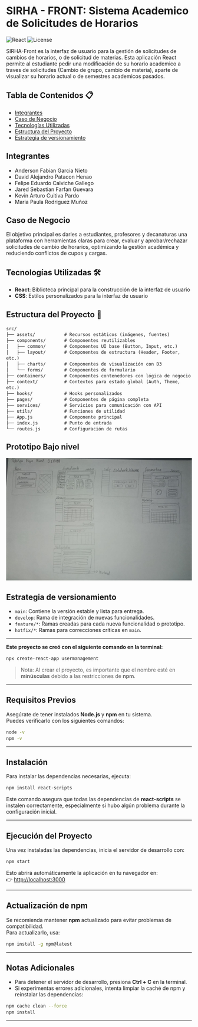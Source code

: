 # SIRHA - FRONT: Sistema Academico de Solicitudes de Horarios

![React](https://img.shields.io/badge/React-18.2.0-blue)
![License](https://img.shields.io/badge/license-MIT-blue)

SIRHA-Front es la interfaz de usuario para la gestión de solicitudes de cambios de horarios, o de solicitud de materias. Esta aplicación React permite al estudiante pedir una modificación de su horario academico a traves de solicitudes (Cambio de grupo, cambio de materia), aparte de visualizar su horario actual o de semestres academicos pasados.

## Tabla de Contenidos 📋

- [Integrantes](#integrantes)
- [Caso de Negocio](#caso-de-negocio)
- [Tecnologías Utilizadas](#tecnologías-utilizadas-)
- [Estructura del Proyecto](#estructura-del-proyecto-)
- [Estrategia de versionamiento](#estrategia-de-versionamiento)


## Integrantes

- Anderson Fabian Garcia Nieto
- David Alejandro Patacon Henao 
- Felipe Eduardo Calviche Gallego
- Jared Sebastian Farfan Guevara
- Kevin Arturo Cuitiva Pardo
- Maria Paula Rodriguez Muñoz

## Caso de Negocio
El objetivo principal es darles a estudiantes, profesores y decanaturas una plataforma con herramientas claras para crear, evaluar y aprobar/rechazar solicitudes de cambio de horarios, optimizando la gestión académica y reduciendo conflictos de cupos y cargas.

## Tecnologías Utilizadas 🛠

- **React**: Biblioteca principal para la construcción de la interfaz de usuario
- **CSS**: Estilos personalizados para la interfaz de usuario


## Estructura del Proyecto 📁

```
src/
├── assets/           # Recursos estáticos (imágenes, fuentes)
├── components/       # Componentes reutilizables
│   ├── common/       # Componentes UI base (Button, Input, etc.)
│   ├── layout/       # Componentes de estructura (Header, Footer, etc.)
│   ├── charts/       # Componentes de visualización con D3
│   └── forms/        # Componentes de formulario
├── containers/       # Componentes contenedores con lógica de negocio
├── context/          # Contextos para estado global (Auth, Theme, etc.)
├── hooks/            # Hooks personalizados
├── pages/            # Componentes de página completa
├── services/         # Servicios para comunicación con API
├── utils/            # Funciones de utilidad
├── App.js            # Componente principal
├── index.js          # Punto de entrada
└── routes.js         # Configuración de rutas
```

## Prototipo Bajo nivel

![Prototipo Bajo Nivel](images/FRONT_BAJO_NIVEL.jfif)

## Estrategia de versionamiento

- `main`: Contiene la versión estable y lista para entrega.
- `develop`: Rama de integración de nuevas funcionalidades.
- `feature/*`: Ramas creadas para cada nueva funcionalidad o prototipo.
- `hotfix/*`: Ramas para correcciones críticas en `main`.



---
**Este proyecto se creó con el siguiente comando en la terminal:**

```bash
npx create-react-app usermanagement
```

> Nota: Al crear el proyecto, es importante que el nombre esté en **minúsculas** debido a las restricciones de **npm**.

---

## Requisitos Previos

Asegúrate de tener instalados **Node.js** y **npm** en tu sistema.  
Puedes verificarlo con los siguientes comandos:

```bash
node -v
npm -v
```

---

## Instalación

Para instalar las dependencias necesarias, ejecuta:

```bash
npm install react-scripts
```

Este comando asegura que todas las dependencias de **react-scripts** se instalen correctamente, especialmente si hubo algún problema durante la configuración inicial.

---

## Ejecución del Proyecto

Una vez instaladas las dependencias, inicia el servidor de desarrollo con:

```bash
npm start
```

Esto abrirá automáticamente la aplicación en tu navegador en:  
👉 [http://localhost:3000](http://localhost:3000)

---

## Actualización de npm

Se recomienda mantener **npm** actualizado para evitar problemas de compatibilidad.  
Para actualizarlo, usa:

```bash
npm install -g npm@latest
```

---

## Notas Adicionales

- Para detener el servidor de desarrollo, presiona **Ctrl + C** en la terminal.  
- Si experimentas errores adicionales, intenta limpiar la caché de npm y reinstalar las dependencias:

```bash
npm cache clean --force
npm install
```

---
